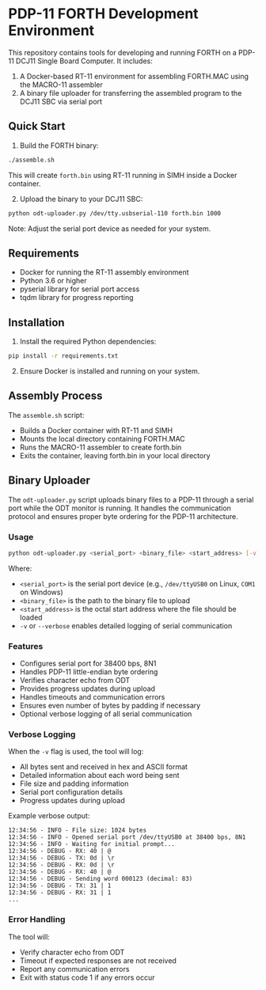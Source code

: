 # PDP-11 FORTH Development Environment

This repository contains tools for developing and running FORTH on a PDP-11 DCJ11 Single Board Computer. It includes:

1. A Docker-based RT-11 environment for assembling FORTH.MAC using the MACRO-11 assembler
2. A binary file uploader for transferring the assembled program to the DCJ11 SBC via serial port

## Quick Start

1. Build the FORTH binary:
```bash
./assemble.sh
```
This will create `forth.bin` using RT-11 running in SIMH inside a Docker container.

2. Upload the binary to your DCJ11 SBC:
```bash
python odt-uploader.py /dev/tty.usbserial-110 forth.bin 1000
```
Note: Adjust the serial port device as needed for your system.

## Requirements

- Docker for running the RT-11 assembly environment
- Python 3.6 or higher
- pyserial library for serial port access
- tqdm library for progress reporting

## Installation

1. Install the required Python dependencies:
```bash
pip install -r requirements.txt
```

2. Ensure Docker is installed and running on your system.

## Assembly Process

The `assemble.sh` script:
- Builds a Docker container with RT-11 and SIMH
- Mounts the local directory containing FORTH.MAC
- Runs the MACRO-11 assembler to create forth.bin
- Exits the container, leaving forth.bin in your local directory

## Binary Uploader

The `odt-uploader.py` script uploads binary files to a PDP-11 through a serial port while the ODT monitor is running. It handles the communication protocol and ensures proper byte ordering for the PDP-11 architecture.

### Usage

```bash
python odt-uploader.py <serial_port> <binary_file> <start_address> [-v]
```

Where:
- `<serial_port>` is the serial port device (e.g., `/dev/ttyUSB0` on Linux, `COM1` on Windows)
- `<binary_file>` is the path to the binary file to upload
- `<start_address>` is the octal start address where the file should be loaded
- `-v` or `--verbose` enables detailed logging of serial communication

### Features

- Configures serial port for 38400 bps, 8N1
- Handles PDP-11 little-endian byte ordering
- Verifies character echo from ODT
- Provides progress updates during upload
- Handles timeouts and communication errors
- Ensures even number of bytes by padding if necessary
- Optional verbose logging of all serial communication

### Verbose Logging

When the `-v` flag is used, the tool will log:
- All bytes sent and received in hex and ASCII format
- Detailed information about each word being sent
- File size and padding information
- Serial port configuration details
- Progress updates during upload

Example verbose output:
```
12:34:56 - INFO - File size: 1024 bytes
12:34:56 - INFO - Opened serial port /dev/ttyUSB0 at 38400 bps, 8N1
12:34:56 - INFO - Waiting for initial prompt...
12:34:56 - DEBUG - RX: 40 | @
12:34:56 - DEBUG - TX: 0d | \r
12:34:56 - DEBUG - RX: 0d | \r
12:34:56 - DEBUG - RX: 40 | @
12:34:56 - DEBUG - Sending word 000123 (decimal: 83)
12:34:56 - DEBUG - TX: 31 | 1
12:34:56 - DEBUG - RX: 31 | 1
...
```

### Error Handling

The tool will:
- Verify character echo from ODT
- Timeout if expected responses are not received
- Report any communication errors
- Exit with status code 1 if any errors occur 
